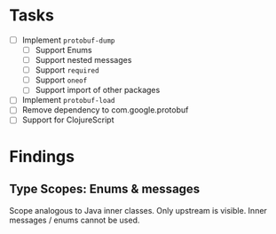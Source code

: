 # Tasks

- [ ] Implement ```protobuf-dump```
  - [ ] Support Enums
  - [ ] Support nested messages
  - [ ] Support ```required```
  - [ ] Support ```oneof```
  - [ ] Support import of other packages
- [ ] Implement ```protobuf-load```
- [ ] Remove dependency to com.google.protobuf
- [ ] Support for ClojureScript

# Findings
## Type Scopes: Enums & messages
Scope analogous to Java inner classes. Only upstream is visible. Inner messages / enums cannot be used.
